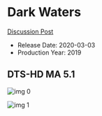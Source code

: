 # Dark Waters

[Discussion Post](https://www.avsforum.com/threads/bass-eq-for-filtered-movies.2995212/post-59430744)

* Release Date: 2020-03-03
* Production Year: 2019

## DTS-HD MA 5.1

![img 0](https://i.imgur.com/r9o6DmS.jpg)

![img 1](https://i.imgur.com/MQNfl0j.png)

